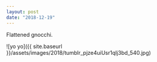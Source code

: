 ```yaml
---
layout: post
date: "2018-12-19"
---
```


Flattened gnocchi.

![yo yo]({{ site.baseurl }}/assets/images/2018/tumblr_pjze4uiUsr1qlj3bd_540.jpg)
